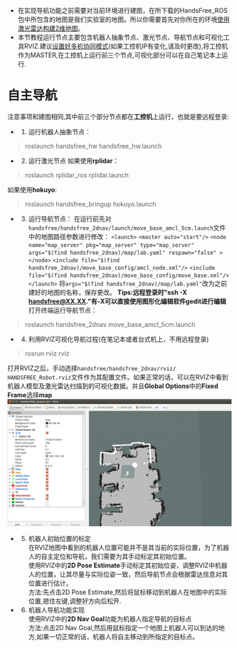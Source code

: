 * 在实现导航功能之前需要对当前环境进行建图，在所下载的HandsFree_ROS包中所包含的地图是我们实验室的地图。所以你需要首先对你所在的环境[使用激光雷达构建2维地图](/docs/Tutorial/2.1-Mapping.md)。
* 本节教程运行节点主要包含机器人抽象节点、激光节点、导航节点和可视化工具RVIZ.建议[设置好多机协同模式](/docs/Tutorial/1.1-Getting-Started.html#4-多机协同设置)(如果工控机IP有变化,请及时更改),将工控机作为MASTER,在工控机上运行前三个节点,可视化部分可以在自己笔记本上运行.

# 自主导航 #  
注意事项和建图相同,其中前三个部分节点都在**工控机**上运行，也就是要远程登录:

+ 1) 运行机器人抽象节点：
 >roslaunch handsfree_hw handsfree_hw.launch

+ 2) 运行激光节点
如果使用**rplidar**：
>roslaunch rplidar_ros rplidar.launch
  
如果使用**hokuyo**:
>roslaunch handsfree_bringup hokuyo.launch

+ 3) 运行导航节点：
在运行前先对`handsfree/handsfree_2dnav/launch/move_base_amcl_5cm.launch`文件中的地图路径参数进行修改：
`<launch>`
`<master auto="start"/>`
`<node name="map_server" pkg="map_server" type="map_server" args="$(find
handsfree_2dnav)/map/lab.yaml" respawn="false" >`
`</node>`
`<include file="$(find handsfree_2dnav)/move_base_config/amcl_node.xml"/>`
`<include file="$(find handsfree_2dnav)/move_base_config/move_base.xml"/>`
`</launch>`
将`args="$(find handsfree_2dnav)/map/lab.yaml"`改为之前建好的地图的名称，保存更改。
**Tips:远程登录时"ssh -X handsfree@XX.XX."有-X可以直接使用图形化编辑软件gedit进行编辑**
打开终端运行导航节点：
>roslaunch handsfree_2dnav move_base_amcl_5cm.launch

+ 4) 利用RVIZ可视化导航过程(在笔记本或者台式机上，不用远程登录)
>rosrun rviz rviz  
  
打开RVIZ之后，手动选择`handsfree/handsfree_2dnav/rviz/ HANDSFREE_Robot.rviz`文件作为其配置文件。如果正常的话，可以在RVIZ中看到机器人模型及激光雷达扫描到的可视化数据。并且**Global Options**中的**Fixed Frame**选择**map**  
![picture](https://github.com/doctorsrn/git_test/blob/master/HandsFree_ROS/7/7.2/2_rviz_navi.png?raw=true) 


+ 5) 机器人初始位置的标定  
在RVIZ地图中看到的机器人位置可能并不是其当前的实际位置，为了机器人的自主定位和导航，我们需要为其手动标定其初始位置。  
使用RVIZ中的**2D Pose Estimate**手动标定其初始位姿，调整RVIZ中机器人的位置，让其尽量与实际位姿一致，然后导航节点会根据雷达信息对其位置进行估计。  
方法:先点击2D Pose Estimate,然后将鼠标移动到机器人在地图中的实际位置,摁住左键,调整好方向后松开.

+ 6) 机器人导航功能实现  
使用RVIZ中的**2D Nav Goal**功能为机器人指定导航的目标点  
方法:点击2D Nav Goal,然后用鼠标指定一个地图上机器人可以到达的地方,如果一切正常的话，机器人将自主移动到所指定的目标点。

